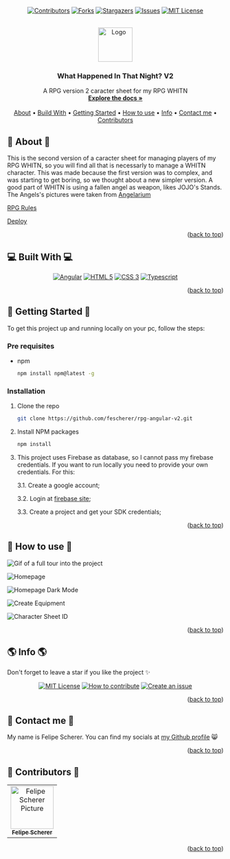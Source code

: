 <a name="readme-top"></a>

<div align="center">

[![Contributors][contributors-shield]][contributors-url]
[![Forks][forks-shield]][forks-url]
[![Stargazers][stars-shield]][stars-url]
[![Issues][issues-shield]][issues-url]
[![MIT License][license-shield]][license-url]

  <br />
  <a href="https://github.com/fescherer/rpg-angular-v2">
    <img src="https://github.com/fescherer/rpg-angular-v2/assets/62115215/453c3d2c-0337-4baf-a705-da2b3ae72bbc" alt="Logo" width="80" height="80">
  </a>

<h3 align="center">What Happened In That Night? V2</h3>

<p align="center">

A RPG version 2 caracter sheet for my RPG WHITN
<br />
<a href="https://github.com/fescherer/rpg-angular-v2"><strong>Explore the docs »</strong></a>
<br />
<br />
<a href="#about">About</a>
•
<a href="#stack">Build With</a>
•
<a href="#install">Getting Started</a>
•
<a href="#usage">How to use</a>
•
<a href="#info">Info</a>
•
<a href="#contact">Contact me</a>
•
<a href="#contributors">Contributors</a>

</p>
</div>

<!-- **********************🐲About🐲********************** -->

<a name="about"></a>

## 📕 About 📕

This is the second version of a caracter sheet for managing players of my RPG WHITN, so you will find all that is necessarly to manage a WHITN character. This was made because the first version was to complex, and was starting to get boring, so we thought about a new simpler version.
A good part of WHITN is using a fallen angel as weapon, likes JOJO's Stands. The Angels's pictures were taken from [Angelarium](https://www.angelarium.net)

[RPG Rules](/rules/rules.pdf)

[Deploy](https://fescherer.github.io/rpg-angular-v2)

<p align="right">(<a href="#readme-top">back to top</a>)</p>

<!-- **********************🐲Built With🐲********************** -->

<a name="stack"></a>

## 💻 Built With 💻

<div align="center">

[![Angular][angular]][angular-url]
[![HTML 5][html-5]][html-url]
[![CSS 3][css-3]][css-url]
[![Typescript][typescript]][typescript-url]

</div>

<p align="right">(<a href="#readme-top">back to top</a>)</p>

<!-- **********************🐲Getting Started🐲********************** -->

<a name="install"></a>

## 🚂 Getting Started 🚂

To get this project up and running locally on your pc, follow the steps:

### Pre requisites

- npm
  ```sh
  npm install npm@latest -g
  ```

### Installation

1. Clone the repo
   ```sh
   git clone https://github.com/fescherer/rpg-angular-v2.git
   ```

2. Install NPM packages
   ```sh
   npm install
   ```

3. This project uses Firebase as database, so I cannot pass my firebase credentials. If you want to run locally you need to provide your own credentials. For this:

    3.1. Create a google account;

    3.2. Login at [firebase site](https://firebase.google.com);

    3.3. Create a project and get your SDK credentials;


<p align="right">(<a href="#readme-top">back to top</a>)</p>

<!-- **********************🐲How to use🐲********************** -->

<a name="usage"></a>

## 🙋 How to use 🙋

![Gif of a full tour into the project](https://user-images.githubusercontent.com/62115215/235561980-82d6b515-bbce-4c30-92e3-d20e96260186.gif)

![Homepage](https://user-images.githubusercontent.com/62115215/235561983-854635e1-9d4c-4e67-818d-ce47708f0950.png)

![Homepage Dark Mode](https://user-images.githubusercontent.com/62115215/235561987-71bb1672-b703-4023-b5f1-c20e7e64c43e.png)

![Create Equipment](https://user-images.githubusercontent.com/62115215/235561990-f48f84ef-d8f9-49c7-9fb9-ade82d7da575.png)

![Character Sheet ID](https://user-images.githubusercontent.com/62115215/235561991-0600a40d-b6aa-4df8-8bbd-70681e93715c.png)


<p align="right">(<a href="#readme-top">back to top</a>)</p>

<!-- **********************🐲Info🐲********************** -->

<a name="info"></a>

## 🌎 Info 🌎

Don't forget to leave a star if you like the project ✨

<div align="center">

[![MIT License][license-shield]][license-url]
[![How to contribute][info-contribute-shield]][info-contribute-url]
[![Create an issue][info-issues-shield]][info-issues-url]

</div>

<p align="right">(<a href="#readme-top">back to top</a>)</p>

<!-- **********************🐲Contact Me🐲********************** -->
<a name="contact"></a>

## 💬 Contact me 💬

My name is Felipe Scherer. You can find my socials at [my Github profile](https://github.com/fescherer) 😸

<p align="right">(<a href="#readme-top">back to top</a>)</p>

<!-- **********************🐲Contributors🐲********************** -->

<a name="contributors"></a>

## 🤗 Contributors 🤗

<table>
  <tr>
    <td align="center">
      <a href="https://github.com/fescherer">
        <img src="https://github.com/fescherer.png" width="100px;" alt="Felipe Scherer Picture"/><br>
        <sub>
          <b>Felipe Scherer</b>
        </sub>
      </a>
    </td>
  </tr>
</table>

<p align="right">(<a href="#readme-top">back to top</a>)</p>

<!-- Badges and Badges Link -->
[contributors-shield]: https://img.shields.io/github/contributors/fescherer/rpg-angular-v2.svg?style=for-the-badge
[contributors-url]: https://github.com/fescherer/rpg-angular-v2/graphs/contributors
[forks-shield]: https://img.shields.io/github/forks/fescherer/rpg-angular-v2.svg?style=for-the-badge
[forks-url]: https://github.com/fescherer/rpg-angular-v2/network/members
[stars-shield]: https://img.shields.io/github/stars/fescherer/rpg-angular-v2.svg?style=for-the-badge
[stars-url]: https://github.com/fescherer/rpg-angular-v2/stargazers
[issues-shield]: https://img.shields.io/github/issues/fescherer/rpg-angular-v2.svg?style=for-the-badge
[issues-url]: https://github.com/fescherer/rpg-angular-v2/issues

[license-shield]: https://img.shields.io/github/license/fescherer/rpg-angular-v2.svg?style=for-the-badge
[license-url]: https://github.com/fescherer/rpg-angular-v2/blob/master/LICENSE
[info-contribute-shield]: https://img.shields.io/badge/👋-How%20to%20contribute-blue.svg?style=for-the-badge
[info-contribute-url]: https://github.com/fescherer/utils/blob/main/CONTRIBUTING.md
[info-issues-shield]: https://img.shields.io/badge/🐞-How%20to%20create%20an%20issue-blue.svg?style=for-the-badge
[info-issues-url]: https://github.com/fescherer/utils/blob/main/ISSUE.md

<!-- https://github.com/Ileriayo/markdown-badges -->
[html-5]: https://img.shields.io/badge/HTML5-E34F26?style=for-the-badge&logo=html5&logoColor=white
[html-url]: https://developer.mozilla.org/en-US/docs/Web/HTML
[css-3]: https://img.shields.io/badge/CSS3-1572B6?style=for-the-badge&logo=css3&logoColor=white
[css-url]: https://developer.mozilla.org/en-US/docs/Web/CSS
[typescript]: https://img.shields.io/badge/TypeScript-007ACC?style=for-the-badge&logo=typescript&logoColor=white
[typescript-url]: https://www.typescriptlang.org
[angular]: https://img.shields.io/badge/Angular-DD0031?style=for-the-badge&logo=angular&logoColor=white
[angular-url]: https://angular.io
